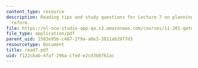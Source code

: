 ```yaml
---
content_type: resource
description: Reading tips and study questions for Lecture 7 on planning as social
  reform.
file: https://ol-ocw-studio-app-qa.s3.amazonaws.com/courses/11-201-gateway-planning-action-fall-2007/f122cbab4faf29bacfede2cd3b0761ac_read7.pdf
file_type: application/pdf
parent_uid: 1583e95b-c487-2f9a-a0e3-3811ab29f7d3
resourcetype: Document
title: read7.pdf
uid: f122cbab-4faf-29ba-cfed-e2cd3b0761ac
---
```

